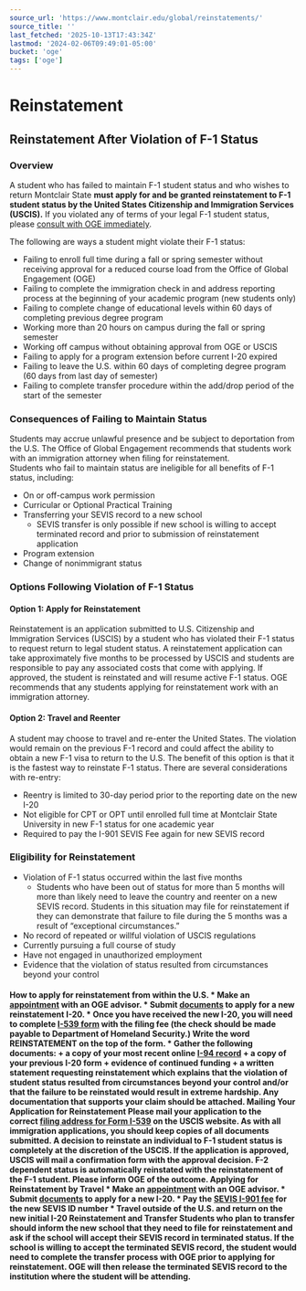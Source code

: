 ```yaml
---
source_url: 'https://www.montclair.edu/global/reinstatements/'
source_title: ''
last_fetched: '2025-10-13T17:43:34Z'
lastmod: '2024-02-06T09:49:01-05:00'
bucket: 'oge'
tags: ['oge']
---
```


# Reinstatement

## Reinstatement After Violation of F-1 Status

### Overview

A student who has failed to maintain F-1 student status and who wishes to return Montclair State **must apply for and be granted reinstatement to F-1 student status by the United States Citizenship and Immigration Services (USCIS).** If you violated any of terms of your legal F-1 student status, please [consult with OGE immediately](https://www.montclair.edu/global/appointments/?wp_logged_in=true).

The following are ways a student might violate their F-1 status:

* Failing to enroll full time during a fall or spring semester without receiving approval for a reduced course load from the Office of Global Engagement (OGE)
* Failing to complete the immigration check in and address reporting process at the beginning of your academic program (new students only)
* Failing to complete change of educational levels within 60 days of completing previous degree program
* Working more than 20 hours on campus during the fall or spring semester
* Working off campus without obtaining approval from OGE or USCIS
* Failing to apply for a program extension before current I-20 expired
* Failing to leave the U.S. within 60 days of completing degree program (60 days from last day of semester)
* Failing to complete transfer procedure within the add/drop period of the start of the semester

### Consequences of Failing to Maintain Status

Students may accrue unlawful presence and be subject to deportation from the U.S. The Office of Global Engagement recommends that students work with an immigration attorney when filing for reinstatement.  
Students who fail to maintain status are ineligible for all benefits of F-1 status, including:

* On or off-campus work permission
* Curricular or Optional Practical Training
* Transferring your SEVIS record to a new school
  + SEVIS transfer is only possible if new school is willing to accept terminated record and prior to submission of reinstatement application
* Program extension
* Change of nonimmigrant status

### Options Following Violation of F-1 Status

#### Option 1: Apply for Reinstatement

Reinstatement is an application submitted to U.S. Citizenship and Immigration Services (USCIS) by a student who has violated their F-1 status to request return to legal student status. A reinstatement application can take approximately five months to be processed by USCIS and students are responsible to pay any associated costs that come with applying. If approved, the student is reinstated and will resume active F-1 status. OGE recommends that any students applying for reinstatement work with an immigration attorney.

#### Option 2: Travel and Reenter

A student may choose to travel and re-enter the United States. The violation would remain on the previous F-1 record and could affect the ability to obtain a new F-1 visa to return to the U.S. The benefit of this option is that it is the fastest way to reinstate F-1 status. There are several considerations with re-entry:

* Reentry is limited to 30-day period prior to the reporting date on the new I-20
* Not eligible for CPT or OPT until enrolled full time at Montclair State University in new F-1 status for one academic year
* Required to pay the I-901 SEVIS Fee again for new SEVIS record

### Eligibility for Reinstatement

* Violation of F-1 status occurred within the last five months
  + Students who have been out of status for more than 5 months will more than likely need to leave the country and reenter on a new SEVIS record. Students in this situation may file for reinstatement if they can demonstrate that failure to file during the 5 months was a result of “exceptional circumstances.”
* No record of repeated or willful violation of USCIS regulations
* Currently pursuing a full course of study
* Have not engaged in unauthorized employment
* Evidence that the violation of status resulted from circumstances beyond your control

#### How to apply for reinstatement from within the U&period;S&period; * Make an [appointment](https://www.montclair.edu/global/appointments/) with an OGE advisor. * Submit [documents](https://www.montclair.edu/global/how-to-apply-for-a-form-i-20/?) to apply for a new reinstatement I-20. * Once you have received the new I-20, you will need to complete [I-539 form](https://www.uscis.gov/i-539) with the filing fee (the check should be made payable to Department of Homeland Security.) Write the word REINSTATEMENT on the top of the form. * Gather the following documents: + a copy of your most recent online [I-94 record](https://oiss.yale.edu/travel/for-students/traveling-to-the-us/i-94-record) + a copy of your previous I-20 form + evidence of continued funding + a written statement requesting reinstatement which explains that the violation of student status resulted from circumstances beyond your control and/or that the failure to be reinstated would result in extreme hardship. Any documentation that supports your claim should be attached. Mailing Your Application for Reinstatement Please mail your application to the correct [filing address for Form I-539](https://www.uscis.gov/i-539-addresses) on the USCIS website. As with all immigration applications, you should keep copies of all documents submitted. A decision to reinstate an individual to F-1 student status is completely at the discretion of the USCIS. If the application is approved, USCIS will mail a confirmation form with the approval decision. F-2 dependent status is automatically reinstated with the reinstatement of the F-1 student. Please inform OGE of the outcome. Applying for Reinstatement by Travel * Make an [appointment](https://www.montclair.edu/global/appointments/) with an OGE advisor. * Submit [documents](https://www.montclair.edu/global/how-to-apply-for-a-form-i-20/?) to apply for a new I-20. * Pay the [SEVIS I-901 fee](https://www.fmjfee.com/i901fee/index.html) for the new SEVIS ID number * Travel outside of the U.S. and return on the new initial I-20 Reinstatement and Transfer Students who plan to transfer should inform the new school that they need to file for reinstatement and ask if the school will accept their SEVIS record in terminated status. If the school is willing to accept the terminated SEVIS record, the student would need to complete the transfer process with OGE prior to applying for reinstatement. OGE will then release the terminated SEVIS record to the institution where the student will be attending.
